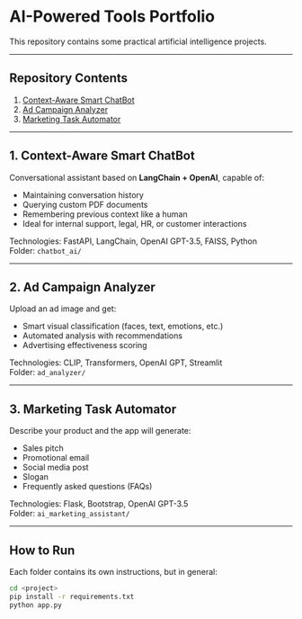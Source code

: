 
# AI-Powered Tools Portfolio

This repository contains some practical artificial intelligence projects.

---

## Repository Contents

1. [Context-Aware Smart ChatBot](#1-context-aware-smart-chatbot)
2. [Ad Campaign Analyzer](#2-ad-campaign-analyzer)
3. [Marketing Task Automator](#3-marketing-task-automator)

---

## 1. Context-Aware Smart ChatBot

Conversational assistant based on **LangChain + OpenAI**, capable of:
- Maintaining conversation history
- Querying custom PDF documents
- Remembering previous context like a human
- Ideal for internal support, legal, HR, or customer interactions

Technologies: FastAPI, LangChain, OpenAI GPT-3.5, FAISS, Python  
Folder: `chatbot_ai/`

---

## 2. Ad Campaign Analyzer

Upload an ad image and get:
- Smart visual classification (faces, text, emotions, etc.)
- Automated analysis with recommendations
- Advertising effectiveness scoring

Technologies: CLIP, Transformers, OpenAI GPT, Streamlit  
Folder: `ad_analyzer/`

---

## 3. Marketing Task Automator

Describe your product and the app will generate:
- Sales pitch
- Promotional email
- Social media post
- Slogan
- Frequently asked questions (FAQs)

Technologies: Flask, Bootstrap, OpenAI GPT-3.5  
Folder: `ai_marketing_assistant/`

---

## How to Run

Each folder contains its own instructions, but in general:

```bash
cd <project>
pip install -r requirements.txt
python app.py
```
